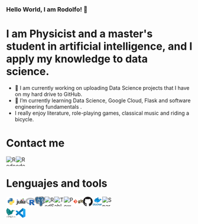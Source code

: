 ### Hello World, I am Rodolfo!  👋


# I am Physicist and a master's student in artificial intelligence, and I apply my knowledge to data science.

- 🔭 I am currently working on uploading Data Science projects that I have on my hard drive to GitHub.
- 🌱 I’m currently learning Data Science, Google Cloud, Flask and software engineering fundamentals .
- I really enjoy literature, role-playing games, classical music and riding a bicycle. 

# Contact me


<a href="https://twitter.com/RodolfoTrillo"><img align="left" width="26" height="26" src="https://cdn.jsdelivr.net/npm/simple-icons@v3/icons/twitter.svg" alt="RodolfoTrillo | Twitter"></a>

<a href="https://www.linkedin.com/in/rodolfo-arturo-gonz%C3%A1lez-trillo-93829219a"><img align="left" width="26" height="26" src="https://cdn.jsdelivr.net/npm/simple-icons@v3/icons/linkedin.svg" alt="Rodolfo Arturo González Trillo | Twitter"></a> 
<br> 


# Lenguajes and tools

<a href="https://www.python.org/"><img align="left" width="26" height="26" src="https://raw.githubusercontent.com/github/explore/80688e429a7d4ef2fca1e82350fe8e3517d3494d/topics/python/python.png" alt="Python"></a> 

<a href="https://julialang.org/"><img align="left" width="26" height="26" src="https://raw.githubusercontent.com/github/explore/80688e429a7d4ef2fca1e82350fe8e3517d3494d/topics/julia/julia.png" alt="Julia"></a> 


<a href="https://www.r-project.org/"><img align="left" width="26" height="26" src="https://raw.githubusercontent.com/github/explore/80688e429a7d4ef2fca1e82350fe8e3517d3494d/topics/r/r.png" alt="R"></a> 

<a href="https://www.postgresql.org/"><img align="left" width="26" height="26" src="https://raw.githubusercontent.com/github/explore/80688e429a7d4ef2fca1e82350fe8e3517d3494d/topics/postgresql/postgresql.png" alt="PostgreSQL"></a> 

<a href="https://aws.amazon.com/en/redshift/"><img align="left" width="26" height="26" src="https://cdn2.iconfinder.com/data/icons/amazon-aws-stencils/100/Database_copy_Amazon_RedShift-512.png" alt="RedShift"></a> 

<a href="https://www.tableau.com/"><img align="left" width="26" height="26" src="https://www.tableau.com/favicon.ico" alt="Tableau"></a> 

<a href="https://powerbi.microsoft.com/en-au/"><img align="left" width="26" height="26" src="https://ojt.com/wp-content/uploads/2021/08/Power_BI-removebg-preview-350x350.png" alt="PowerBi"></a> 


<a href="https://git-scm.com/"><img align="left" width="26" height="26" src="https://raw.githubusercontent.com/github/explore/80688e429a7d4ef2fca1e82350fe8e3517d3494d/topics/git/git.png" alt="Git"></a> 

<a href="https://github.com/"><img align="left" width="26" height="26" src="https://raw.githubusercontent.com/github/explore/78df643247d429f6cc873026c0622819ad797942/topics/github/github.png" alt="GitHub"></a> 

<a href="https://www.docker.com/"><img align="left" width="26" height="26" src="https://raw.githubusercontent.com/github/explore/80688e429a7d4ef2fca1e82350fe8e3517d3494d/topics/docker/docker.png" alt="Docker"></a> 

<a href="https://spark.apache.org/"><img align="left" width="26" height="26" src="https://spark.apache.org/favicon.ico" alt="Spark"></a> 
<br> 

<a href="https://www.latex-project.org/"><img align="left" width="26" height="26" src="https://raw.githubusercontent.com/github/explore/80688e429a7d4ef2fca1e82350fe8e3517d3494d/topics/latex/latex.png" alt="LaTeX"></a> 

<a href="https://code.visualstudio.com/"><img align="left" width="26" height="26" src="https://raw.githubusercontent.com/github/explore/80688e429a7d4ef2fca1e82350fe8e3517d3494d/topics/visual-studio-code/visual-studio-code.png" alt="VSCode"></a> 
<br> 

<!--
**rodoart/rodoart** is a ✨ _special_ ✨ repository because its `README.md` (this file) appears on your GitHub profile.

Here are some ideas to get you started:

- 🔭 I’m currently working on ...
- 🌱 I’m currently learning ...
- 👯 I’m looking to collaborate on ...
- 🤔 I’m looking for help with ...
- 💬 Ask me about ...
- 📫 How to reach me: ...
- 😄 Pronouns: ...
- ⚡ Fun fact: ...
-->
